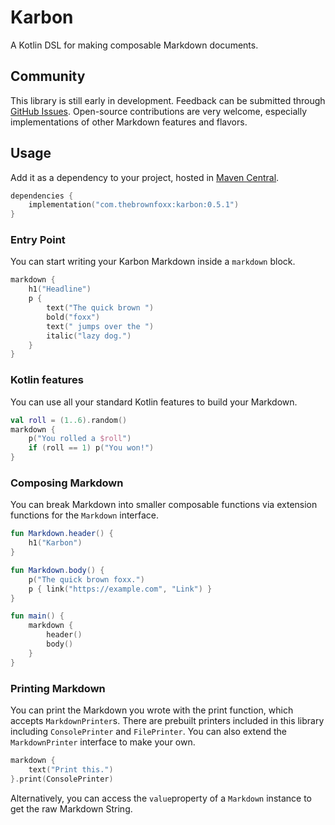 # Karbon
A Kotlin DSL for making composable Markdown documents.  
  
## Community
This library is still early in development. Feedback can be submitted through [GitHub Issues](https://github.com/thebrownfoxx/karbon/issues). Open-source contributions are very welcome, especially implementations of other Markdown features and flavors.  
  
## Usage
Add it as a dependency to your project, hosted in [Maven Central](https://central.sonatype.com/artifact/com.thebrownfoxx/karbon).  
```kotlin
dependencies {
    implementation("com.thebrownfoxx:karbon:0.5.1")
}
```
  
### Entry Point
You can start writing your Karbon Markdown inside a `markdown` block.  
```kotlin
markdown {
    h1("Headline")
    p {
        text("The quick brown ")
        bold("foxx")
        text(" jumps over the ")
        italic("lazy dog.")
    }
}
```
### Kotlin features
You can use all your standard Kotlin features to build your Markdown.  
```kotlin
val roll = (1..6).random()
markdown {
    p("You rolled a $roll")
    if (roll == 1) p("You won!")
}
```
  
### Composing Markdown
You can break Markdown into smaller composable functions via extension functions for the `Markdown` interface.  
```kotlin
fun Markdown.header() {
    h1("Karbon")
}

fun Markdown.body() {
    p("The quick brown foxx.")
    p { link("https://example.com", "Link") }
}

fun main() {
    markdown {
        header()
        body()
    }
}
```
  
### Printing Markdown
You can print the Markdown you wrote with the print function, which accepts `MarkdownPrinter`s. There are prebuilt printers included in this library including `ConsolePrinter` and `FilePrinter`. You can also extend the `MarkdownPrinter` interface to make your own.  
```kotlin
markdown {
    text("Print this.")
}.print(ConsolePrinter)
```
Alternatively, you can access the `value`property of a `Markdown` instance to get the raw Markdown String.  
